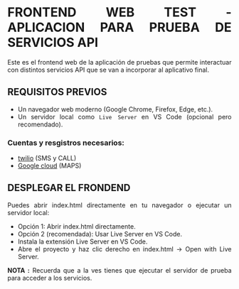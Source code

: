 <div style="text-align: justify;">

# FRONTEND WEB TEST - APLICACION PARA PRUEBA DE SERVICIOS API

</div>

<div style="text-align: justify;">

Este es el frontend web de la aplicación de pruebas que permite interactuar con distintos servicios API que se van a incorporar al aplicativo final.

</div>

## REQUISITOS PREVIOS

<div style="text-align: justify;">

- Un navegador web moderno (Google Chrome, Firefox, Edge, etc.).
- Un servidor local como `Live Server` en VS Code (opcional pero recomendado).

</div>

### Cuentas y resgistros necesarios:

<div style="text-align: justify;">

- [twilio](https://www.twilio.com/es-mx) (SMS y CALL)
- [Google cloud](https://cloud.google.com/functions) (MAPS)

</div>

## DESPLEGAR EL FRONDEND

<div style="text-align: justify;">

Puedes abrir index.html directamente en tu navegador o ejecutar un servidor local:

</div>

<div style="text-align: justify;">

- Opción 1: Abrir index.html directamente.
- Opción 2 (recomendada): Usar Live Server en VS Code.
- Instala la extensión Live Server en VS Code.
- Abre el proyecto y haz clic derecho en index.html → Open with Live Server.

</div>

<div style="text-align: justify;">

**NOTA :** Recuerda que a la ves tienes que ejecutar el servidor de prueba para acceder a los servicios.

</div>
